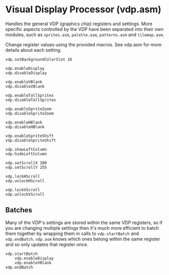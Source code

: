 # Visual Display Processor (vdp.asm)

Handles the general VDP (graphics chip) registers and settings. More specific aspects controlled by the VDP have been separated into their own modules, such as `sprites.asm`, `palette.asm`, `patterns.asm` and `tilemap.asm`.

Change register values using the provided macros. See vdp.asm for more details about each setting.

```
vdp.setBackgroundColorSlot 16

vdp.enableDisplay
vdp.disableDisplay

vdp.enableVBlank
vdp.disableVBlank

vdp.enableTallSprites
vdp.disableTallSprites

vdp.enableSpriteZoom
vdp.disableSpriteZoom

vdp.enableHBlank
vdp.disableHBlank

vdp.enableSpriteShift
vdp.disableSpriteShift

vdp.showLeftColumn
vdp.hideLeftColumn

vdp.setScrollX 100
vdp.setScrollY 255

vdp.lockHScroll
vdp.unlockHScroll

vdp.lockVScroll
vdp.unlockVScroll
```

## Batches

Many of the VDP's settings are stored within the same VDP registers, so if you are changing multiple settings then it's much more efficient to batch them together by wrapping them in calls to `vdp.startBatch` and `vdp.endBatch`. `vdp.asm` knows which ones belong within the same register and so only updates that register once.

```
vdp.startBatch
    vdp.enableDisplay
    vdp.enableVBlank
vdp.endBatch
```
